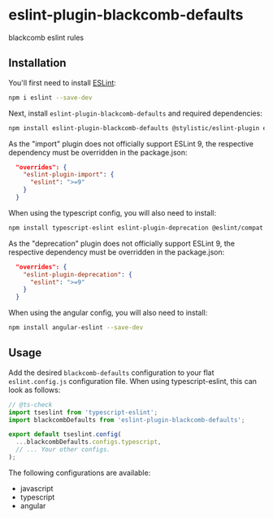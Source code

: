# eslint-plugin-blackcomb-defaults

blackcomb eslint rules

## Installation

You'll first need to install [ESLint](https://eslint.org/):

```sh
npm i eslint --save-dev
```

Next, install `eslint-plugin-blackcomb-defaults` and required dependencies:

```sh
npm install eslint-plugin-blackcomb-defaults @stylistic/eslint-plugin eslint-plugin-import eslint-plugin-import-newlines --save-dev
```

As the "import" plugin does not officially support ESLint 9, the respective dependency must be overridden in the package.json:

```json
  "overrides": {
    "eslint-plugin-import": {
      "eslint": ">=9"
    }
  }
```

When using the typescript config, you will also need to install:

```sh
npm install typescript-eslint eslint-plugin-deprecation @eslint/compat --save-dev
```

As the "deprecation" plugin does not officially support ESLint 9, the respective dependency must be overridden in the package.json:

```json
  "overrides": {
    "eslint-plugin-deprecation": {
      "eslint": ">=9"
    }
  }
```

When using the angular config, you will also need to install:

```sh
npm install angular-eslint --save-dev
```

## Usage

Add the desired `blackcomb-defaults` configuration to your flat `eslint.config.js` configuration file. When using typescript-eslint, this can look as follows:

```js
// @ts-check
import tseslint from 'typescript-eslint';
import blackcombDefaults from 'eslint-plugin-blackcomb-defaults';

export default tseslint.config(
  ...blackcombDefaults.configs.typescript,
  // ... Your other configs.
);
```

The following configurations are available:
* javascript
* typescript
* angular
